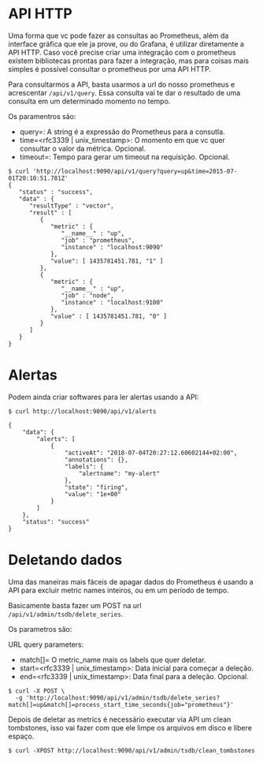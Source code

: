 # API HTTP

Uma forma que vc pode fazer as consultas ao Prometheus, além da interface gráfica que ele ja prove, ou do Grafana, é utilizar diretamente a API HTTP. Caso você precise criar uma integração com o prometheus existem bibliotecas prontas para fazer a integração, mas para coisas mais simples é possível consultar o prometheus por uma API HTTP.

Para consultarmos a API, basta usarmos a url do nosso prometheus e acrescentar `/api/v1/query`. Essa consulta vai te dar o resultado de uma consulta em um determinado momento no tempo.

Os paramentros são:

- query=<string>: A string é a expressão do Prometheus para a consutla.
- time=<rfc3339 | unix_timestamp>: O momento em que vc quer consultar o valor da métrica. Opcional.
- timeout=<duration>: Tempo para gerar um timeout na requisição. Opcional.


```
$ curl 'http://localhost:9090/api/v1/query?query=up&time=2015-07-01T20:10:51.781Z'
{
   "status" : "success",
   "data" : {
      "resultType" : "vector",
      "result" : [
         {
            "metric" : {
               "__name__" : "up",
               "job" : "prometheus",
               "instance" : "localhost:9090"
            },
            "value": [ 1435781451.781, "1" ]
         },
         {
            "metric" : {
               "__name__" : "up",
               "job" : "node",
               "instance" : "localhost:9100"
            },
            "value" : [ 1435781451.781, "0" ]
         }
      ]
   }
}
```

# Alertas

Podem ainda criar softwares para ler alertas usando a API:

```
$ curl http://localhost:9090/api/v1/alerts

{
    "data": {
        "alerts": [
            {
                "activeAt": "2018-07-04T20:27:12.60602144+02:00",
                "annotations": {},
                "labels": {
                    "alertname": "my-alert"
                },
                "state": "firing",
                "value": "1e+00"
            }
        ]
    },
    "status": "success"
}
```

# Deletando dados

Uma das maneiras mais fáceis de apagar dados do Prometheus é usando a API para excluir metric names inteiros, ou em um período de tempo.

Basicamente basta fazer um POST na url `/api/v1/admin/tsdb/delete_series`.

Os parametros são:

URL query parameters:

- match[]= O metric_name mais os labels que quer deletar.
- start=<rfc3339 | unix_timestamp>: Data inicial para começar a deleção.
- end=<rfc3339 | unix_timestamp>: Data final para a deleção. Opcional.

```
$ curl -X POST \
  -g 'http://localhost:9090/api/v1/admin/tsdb/delete_series?match[]=up&match[]=process_start_time_seconds{job="prometheus"}'
```

Depois de deletar as metrics é necessário executar via API um clean tombstones, isso vai fazer com que ele limpe os arquivos em disco e libere espaço.

```
$ curl -XPOST http://localhost:9090/api/v1/admin/tsdb/clean_tombstones
```
